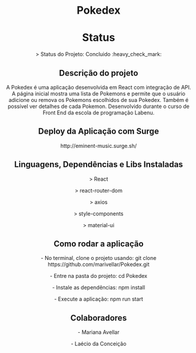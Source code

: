 <h1 align="center"> Pokedex </h1>

<h1 align="center"> Status </h1>

<p align="center" > > Status do Projeto: Concluido :heavy_check_mark: </p>

<h2 align="center"> Descrição do projeto </h2>

<p align="center">A Pokedex é uma aplicação desenvolvida em React com integração de API. A página inicial mostra uma lista de Pokemons e permite que o usuário adicione ou remova os Pokemons escolhidos de sua Pokedex. Também é possível ver detalhes de cada Pokemon. Desenvolvido durante o curso de Front End da escola de programação Labenu.</p>

<h2 align="center"> Deploy da Aplicação com Surge </h2>

<p align="center"> http://eminent-music.surge.sh/ </p>

<h2 align="center"> Linguagens, Dependências e Libs Instaladas </h2>

<p align="center"> > React </p>
<p align="center"> > react-router-dom </p>
<p align="center"> > axios </p>
<p align="center"> > style-components </p>
<p align="center"> > material-ui </p>

<h2 align="center"> Como rodar a aplicação </h2>

<p align="center"> - No terminal, clone o projeto usando: git clone https://github.com/marivellar/Pokedex.git </p>
<p align="center"> - Entre na pasta do projeto: cd Pokedex </p>
<p align="center"> - Instale as dependências: npm install </p>
<p align="center"> - Execute a aplicação: npm run start </p>

<h2 align="center"> Colaboradores </h2>

<p align="center"> - Mariana Avellar </p>
<p align="center"> - Laécio da Conceição </p>

